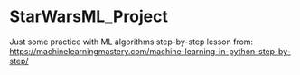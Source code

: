 # StarWarsML_Project

Just some practice with ML algorithms
step-by-step lesson from:
https://machinelearningmastery.com/machine-learning-in-python-step-by-step/
